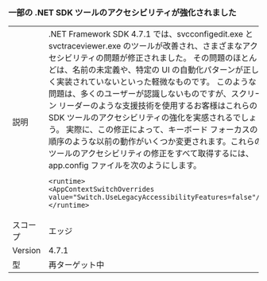 ### <a name="improved-accessibility-for-some-net-sdk-tools"></a>一部の .NET SDK ツールのアクセシビリティが強化されました

|   |   |
|---|---|
|説明|.NET Framework SDK 4.7.1 では、svcconfigedit.exe と svctraceviewer.exe のツールが改善され、さまざまなアクセシビリティの問題が修正されました。 その問題のほとんどは、名前の未定義や、特定の UI の自動化パターンが正しく実装されていないといった軽微なものです。 このような問題は、多くのユーザーが認識しないものですが、スクリーン リーダーのような支援技術を使用するお客様はこれらの SDK ツールのアクセシビリティの強化を実感されるでしょう。 実際に、この修正によって、キーボード フォーカスの順序のような以前の動作がいくつか変更されます。これらのツールのアクセシビリティの修正をすべて取得するには、app.config ファイルを次のようにします。<pre><code class="language-xml">&lt;runtime&gt;&#13;&#10;&lt;AppContextSwitchOverrides value=&quot;Switch.UseLegacyAccessibilityFeatures=false&quot;/&gt;&#13;&#10;&lt;/runtime&gt;&#13;&#10;</code></pre>|
|スコープ|エッジ|
|Version|4.7.1|
|型|再ターゲット中|

